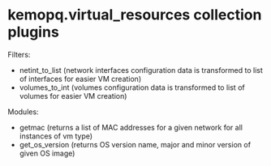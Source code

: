 # kemopq.virtual_resources collection plugins
Filters:
- netint_to_list (network interfaces configuration data is transformed to list of interfaces for easier VM creation) 
- volumes_to_int (volumes configuration data is transformed to list of volumes for easier VM creation)

Modules:
- getmac (returns a list of MAC addresses for a given network for all instances of vm type)
- get_os_version (returns OS version name, major and minor version of given OS image)
